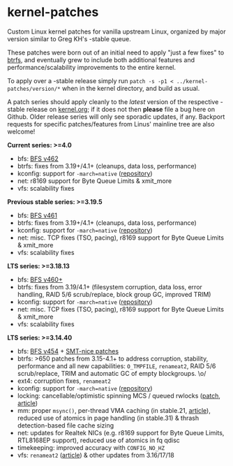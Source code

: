 kernel-patches
==============

Custom Linux kernel patches for vanilla upstream Linux, organized by major
version similar to Greg KH's -stable queue.

These patches were born out of an initial need to apply "just a few fixes"
to [btrfs](https://btrfs.wiki.kernel.org/), and eventually grew to include both
additional features and performance/scalability improvements to the entire kernel.

To apply over a -stable release simply run `patch -s -p1 < ../kernel-patches/version/*`
when in the kernel directory, and build as usual.

A patch series should apply cleanly to the *latest* version of the respective -stable
release on [kernel.org](https://www.kernel.org/); if it does not then **please** file
a bug here on Github. Older release series will only see sporadic updates, if any.
Backport requests for specific patches/features from Linus' mainline tree are also welcome!

**Current series: >=4.0**

- bfs: [BFS v462](http://ck-hack.blogspot.com/2015/04/bfs-462-linux-40-ck1.html)
- btrfs: fixes from 3.19+/4.1+ (cleanups, data loss, performance)
- kconfig: support for `-march=native` ([repository](https://github.com/graysky2/kernel_gcc_patch))
- net: r8169 support for Byte Queue Limits & xmit_more
- vfs: scalability fixes


**Previous stable series: >=3.19.5**

- bfs: [BFS v461](http://ck-hack.blogspot.de/2015/02/bfs-461-linux-319-ck1.html)
- btrfs: fixes from 3.19+/4.1+ (cleanups, data loss, performance)
- kconfig: support for `-march=native` ([repository](https://github.com/graysky2/kernel_gcc_patch))
- net: misc. TCP fixes (TSO, pacing), r8169 support for Byte Queue Limits & xmit_more
- vfs: scalability fixes


**LTS series: >=3.18.13**

- bfs: [BFS v460+](http://ck-hack.blogspot.de/2014/12/bfs-460-linux-318-ck1.html)
- btrfs: fixes from 3.19/4.1+ (filesystem corruption, data loss, error handling, RAID 5/6 scrub/replace, block group GC, improved TRIM)
- kconfig: support for `-march=native` ([repository](https://github.com/graysky2/kernel_gcc_patch))
- net: misc. TCP fixes (TSO, pacing), r8169 support for Byte Queue Limits & xmit_more
- vfs: scalability fixes


**LTS series: >=3.14.40**

- bfs: [BFS v454](http://ck-hack.blogspot.de/2014/08/bfs-453454455456-and-316-ck2.html) + [SMT-nice patches](http://ck-hack.blogspot.de/2014/08/smthyperthreading-nice-and-scheduling.html)
- btrfs: >650 patches from 3.15-4.1+ to address corruption, stability, performance and all new capabilities: `O_TMPFILE`, `renameat2`, RAID 5/6 scrub/replace, TRIM and automatic GC of empty blockgroups. \o/
- ext4: corruption fixes, `renameat2`
- kconfig: support for `-march=native` ([repository](https://github.com/graysky2/kernel_gcc_patch))
- locking: cancellable/optimistic spinning MCS / queued rwlocks ([patch](http://bit.ly/Xq41R6), [article]( http://lwn.net/Articles/590243/))
- mm: proper `msync()`, per-thread VMA caching (in stable.21, [article](http://lwn.net/Articles/589475/)), reduced use of atomics in page handling (in stable.31) & thrash detection-based file cache sizing
- net: updates for Realtek NICs (e.g. r8169 support for Byte Queue Limits, RTL8168EP support), reduced use of atomics in fq qdisc
- timekeeping: improved accuracy with `CONFIG_NO_HZ`
- vfs: `renameat2` ([article](http://lwn.net/Articles/592952/)) & other updates from 3.16/17/18


